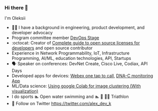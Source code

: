 ### Hi there 👋

I'm Oleksii

* 👷‍♂️ I have a background in engineering, product development, and developer advocacy
* Program committee member [DevOps Stage](https://devopsstage.com/program-committee/)
* :octocat: Creator of [Complete guide to open source licenses for developers](https://github.com/oborys/Complete-Guide-to-Open-Source-Licenses) and open source contributor
* Experience in Network Programmability, IoT, Infrastructure Programming, AI/ML, education technologies, API, Startups
* 🗣️ Speaker on conferences: DevNet Create, Cisco Live, Codiax, API Days
* Developed apps for devices: [Webex one tap to call](https://github.com/oborys/Quick-call-page-for-Webex-Devices), [DNA-C monitoring App](https://github.com/oborys/DNAC-Monitoring-App) 
* ML/Data science: [Using google Colab for image clustering (With visualization)](https://github.com/oborys/image_clustering_ce/blob/main/cluster_cards_demo.ipynb)
* I do sports 🏊 Open water swimming and 🏊 🚴‍ 🏃‍♂️ Triathlon
* 💜 Follow on Twitter https://twitter.com/alex_dev_k


